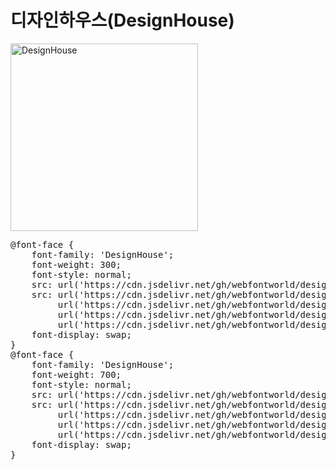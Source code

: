 # 디자인하우스(DesignHouse)

<a href="https://wess.tistory.com/275" target="_blank">
    <img src="https://webfontworld.github.io/designhouse/DesignHouse.jpg" alt="DesignHouse" style="width:300px">
</a>
<pre>
@font-face {
    font-family: 'DesignHouse';
    font-weight: 300;
    font-style: normal;
    src: url('https://cdn.jsdelivr.net/gh/webfontworld/designhouse/DesignHouseLight.eot');
    src: url('https://cdn.jsdelivr.net/gh/webfontworld/designhouse/DesignHouseLight.eot?#iefix') format('embedded-opentype'),
         url('https://cdn.jsdelivr.net/gh/webfontworld/designhouse/DesignHouseLight.woff2') format('woff2'),
         url('https://cdn.jsdelivr.net/gh/webfontworld/designhouse/DesignHouseLight.woff') format('woff'),
         url('https://cdn.jsdelivr.net/gh/webfontworld/designhouse/DesignHouseLight.ttf') format("truetype");
    font-display: swap;
} 
@font-face {
    font-family: 'DesignHouse';
    font-weight: 700;
    font-style: normal;
    src: url('https://cdn.jsdelivr.net/gh/webfontworld/designhouse/DesignHouseBold.eot');
    src: url('https://cdn.jsdelivr.net/gh/webfontworld/designhouse/DesignHouseBold.eot?#iefix') format('embedded-opentype'),
         url('https://cdn.jsdelivr.net/gh/webfontworld/designhouse/DesignHouseBold.woff2') format('woff2'),
         url('https://cdn.jsdelivr.net/gh/webfontworld/designhouse/DesignHouseBold.woff') format('woff'),
         url('https://cdn.jsdelivr.net/gh/webfontworld/designhouse/DesignHouseBold.ttf') format("truetype");
    font-display: swap;
}  
</pre>

